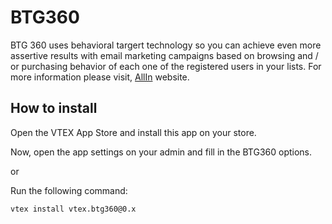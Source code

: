 # BTG360

BTG 360 uses behavioral targert technology so you can achieve even more assertive results
with email marketing campaigns based on browsing and / or purchasing behavior of each
one of the registered users in your lists.
For more information please visit, [AllIn](https://allinmail.com.br/) website.

## How to install

Open the VTEX App Store and install this app on your store.

Now, open the app settings on your admin and fill in the BTG360 options.

or

Run the following command:

```sh
vtex install vtex.btg360@0.x
```